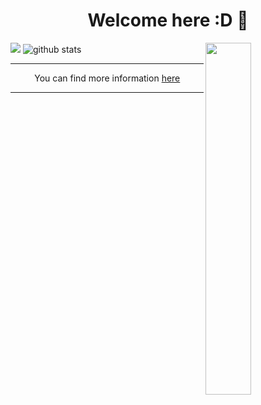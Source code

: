 <h1 align="center">Welcome here :D 👋</h1>
<img src="https://github-readme-stats.vercel.app/api/top-langs/?username=kotru21&theme=dark" align="right" width="38%">
<img src="https://github-readme-stats.vercel.app/api?username=kotru21&stars,commits,prs,issues,contribs&theme=dark"   >


<img src="https://github-readme-streak-stats.herokuapp.com/?user=kotru21&theme=dark" alt="github stats">
<hr>
<p align="center"> You can find more information <a href="https://kotikov.pages.dev">here</a></p>
<hr>
